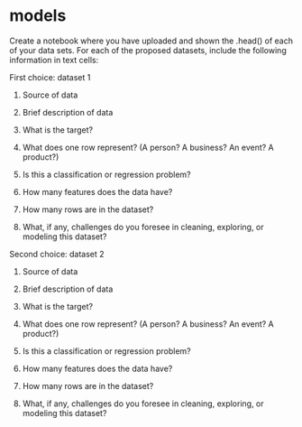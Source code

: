 # models

Create a notebook where you have uploaded and shown the .head() of each of your data sets. For each of the proposed datasets, include the following information in text cells:

First choice: dataset 1
1. Source of data

2. Brief description of data

3. What is the target?

4. What does one row represent? (A person? A business? An event? A product?)

5. Is this a classification or regression problem?

6. How many features does the data have?

7. How many rows are in the dataset?

8. What, if any, challenges do you foresee in cleaning, exploring, or modeling this dataset?

Second choice: dataset 2
1. Source of data

2. Brief description of data

3. What is the target?

4. What does one row represent? (A person? A business? An event? A product?)

5. Is this a classification or regression problem?

6. How many features does the data have?

7. How many rows are in the dataset?

8. What, if any, challenges do you foresee in cleaning, exploring, or modeling this dataset?
